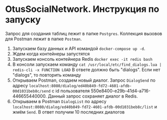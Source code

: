 # OtusSocialNetwork. Инструкция по запуску

Запрос для создания таблиц лежит в папке `Postgres`.
Коллекция вызовов для Postman лежит в папке `Postman`.

1. Запускаем базу данных и API командой `docker-compose up -d`.
2. Ждем когда контейнеры запустятся
3. Запускаем консоль контейнера Redis `docker exec -it redis bash`
4. В консоли запускаем команду `cat /usr/local/etc/find_dialogs.lua | redis-cli -x FUNCTION LOAD`
В ответе должно быть "dialogs". Если нет "dialogs", то повторить команду 
5. Открываем Postman, создаем новый диалог. Запрос `DialogSend` по адресу `localhost:8080/dialog/ed40b849-fd72-4601-afdb-00d1031beb8c/send` c id пользователя 550e8400-e29b-41d4-a716-446655440000. Данный запрос сохраняет диалог в Redis.
6. Открываем в Postman `DialogList` по адресу `localhost:8080/dialog/ed40b849-fd72-4601-afdb-00d1031beb8c/list` и жмём `Send`. В ответ получим 10 последних диалогов

